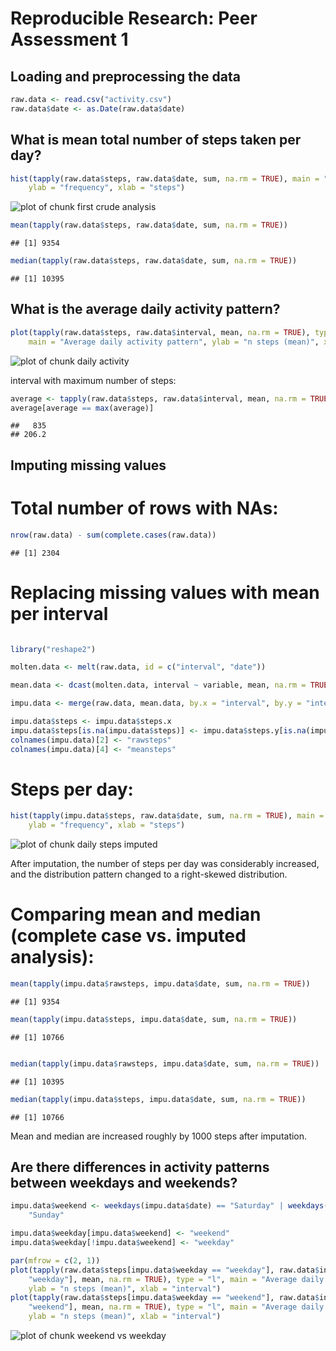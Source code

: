 # Reproducible Research: Peer Assessment 1



## Loading and preprocessing the data

```r
raw.data <- read.csv("activity.csv")
raw.data$date <- as.Date(raw.data$date)
```


## What is mean total number of steps taken per day?

```r
hist(tapply(raw.data$steps, raw.data$date, sum, na.rm = TRUE), main = "Steps per day", 
    ylab = "frequency", xlab = "steps")
```

![plot of chunk first crude analysis](figure/first_crude_analysis.png) 

```r
mean(tapply(raw.data$steps, raw.data$date, sum, na.rm = TRUE))
```

```
## [1] 9354
```

```r
median(tapply(raw.data$steps, raw.data$date, sum, na.rm = TRUE))
```

```
## [1] 10395
```


## What is the average daily activity pattern?

```r
plot(tapply(raw.data$steps, raw.data$interval, mean, na.rm = TRUE), type = "l", 
    main = "Average daily activity pattern", ylab = "n steps (mean)", xlab = "interval")
```

![plot of chunk daily activity](figure/daily_activity.png) 


interval with maximum number of steps:

```r
average <- tapply(raw.data$steps, raw.data$interval, mean, na.rm = TRUE)
average[average == max(average)]
```

```
##   835 
## 206.2
```



## Imputing missing values

# Total number of rows with NAs:

```r
nrow(raw.data) - sum(complete.cases(raw.data))
```

```
## [1] 2304
```


# Replacing missing values with mean per interval

```r

library("reshape2")

molten.data <- melt(raw.data, id = c("interval", "date"))

mean.data <- dcast(molten.data, interval ~ variable, mean, na.rm = TRUE)

impu.data <- merge(raw.data, mean.data, by.x = "interval", by.y = "interval")

impu.data$steps <- impu.data$steps.x
impu.data$steps[is.na(impu.data$steps)] <- impu.data$steps.y[is.na(impu.data$steps)]
colnames(impu.data)[2] <- "rawsteps"
colnames(impu.data)[4] <- "meansteps"
```



# Steps per day:

```r
hist(tapply(impu.data$steps, raw.data$date, sum, na.rm = TRUE), main = "Steps per day (missings imputed)", 
    ylab = "frequency", xlab = "steps")
```

![plot of chunk daily steps imputed](figure/daily_steps_imputed.png) 

After imputation, the number of steps per day was considerably increased, and
the distribution pattern changed to a right-skewed distribution.

# Comparing mean and median (complete case vs. imputed analysis):

```r
mean(tapply(impu.data$rawsteps, impu.data$date, sum, na.rm = TRUE))
```

```
## [1] 9354
```

```r
mean(tapply(impu.data$steps, impu.data$date, sum, na.rm = TRUE))
```

```
## [1] 10766
```

```r

median(tapply(impu.data$rawsteps, impu.data$date, sum, na.rm = TRUE))
```

```
## [1] 10395
```

```r
median(tapply(impu.data$steps, impu.data$date, sum, na.rm = TRUE))
```

```
## [1] 10766
```

Mean and median are increased roughly by 1000 steps after imputation. 


## Are there differences in activity patterns between weekdays and weekends?


```r
impu.data$weekend <- weekdays(impu.data$date) == "Saturday" | weekdays(impu.data$date) == 
    "Sunday"

impu.data$weekday[impu.data$weekend] <- "weekend"
impu.data$weekday[!impu.data$weekend] <- "weekday"
```



```r
par(mfrow = c(2, 1))
plot(tapply(raw.data$steps[impu.data$weekday == "weekday"], raw.data$interval[impu.data$weekday == 
    "weekday"], mean, na.rm = TRUE), type = "l", main = "Average daily activity pattern (weekdays)", 
    ylab = "n steps (mean)", xlab = "interval")
plot(tapply(raw.data$steps[impu.data$weekday == "weekend"], raw.data$interval[impu.data$weekday == 
    "weekend"], mean, na.rm = TRUE), type = "l", main = "Average daily activity pattern (weekend)", 
    ylab = "n steps (mean)", xlab = "interval")
```

![plot of chunk weekend vs weekday](figure/weekend_vs_weekday.png) 

